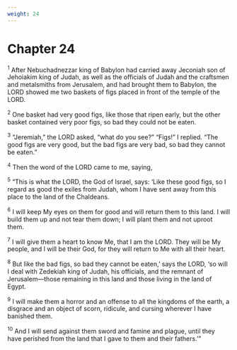 ```yaml
---
weight: 24
---
```


# Chapter 24

<sup>1</sup> After Nebuchadnezzar king of Babylon had carried away Jeconiah son of Jehoiakim king of Judah, as well as the officials of Judah and the craftsmen and metalsmiths from Jerusalem, and had brought them to Babylon, the LORD showed me two baskets of figs placed in front of the temple of the LORD. 

<sup>2</sup> One basket had very good figs, like those that ripen early, but the other basket contained very poor figs, so bad they could not be eaten. 

<sup>3</sup> “Jeremiah,” the LORD asked, “what do you see?” “Figs!” I replied. “The good figs are very good, but the bad figs are very bad, so bad they cannot be eaten.” 

<sup>4</sup> Then the word of the LORD came to me, saying, 

<sup>5</sup> “This is what the LORD, the God of Israel, says: ‘Like these good figs, so I regard as good the exiles from Judah, whom I have sent away from this place to the land of the Chaldeans. 

<sup>6</sup> I will keep My eyes on them for good and will return them to this land. I will build them up and not tear them down; I will plant them and not uproot them. 

<sup>7</sup> I will give them a heart to know Me, that I am the LORD. They will be My people, and I will be their God, for they will return to Me with all their heart. 

<sup>8</sup> But like the bad figs, so bad they cannot be eaten,’ says the LORD, ‘so will I deal with Zedekiah king of Judah, his officials, and the remnant of Jerusalem—those remaining in this land and those living in the land of Egypt. 

<sup>9</sup> I will make them a horror and an offense to all the kingdoms of the earth, a disgrace and an object of scorn, ridicule, and cursing wherever I have banished them. 

<sup>10</sup> And I will send against them sword and famine and plague, until they have perished from the land that I gave to them and their fathers.’” 


